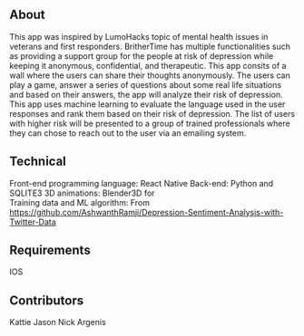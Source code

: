 ## About

This app was inspired by LumoHacks topic of mental health issues in veterans and first responders. 
BritherTime has multiple functionalities such as providing a 
support group for the people at risk of depression while
keeping it anonymous, confidential, and therapeutic. This app consits of a wall where the users can share their 
thoughts anonymously. The users can play a game, answer a series of questions about some real 
life situations and based on their answers, the app will analyze their risk of depression. This app uses 
machine learning to evaluate the language used in the user responses and rank them based on their risk of depression. 
The list of users with higher risk will be presented to a group of trained professionals where they 
can chose to reach out to the user via an emailing system.  


## Technical 
Front-end programming language: React Native 
Back-end: Python and SQLITE3
3D animations: Blender3D for  
Training data and ML algorithm: From https://github.com/AshwanthRamji/Depression-Sentiment-Analysis-with-Twitter-Data



## Requirements 
IOS 



## Contributors
Kattie
Jason
Nick
Argenis








